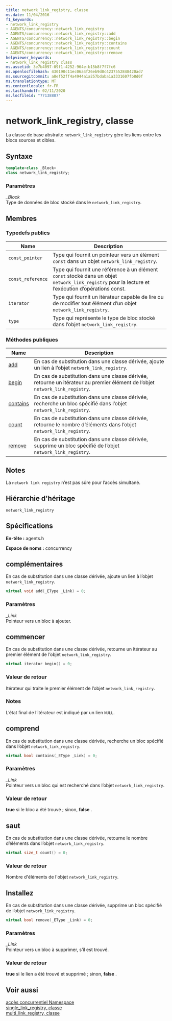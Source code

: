 ```yaml
---
title: network_link_registry, classe
ms.date: 11/04/2016
f1_keywords:
- network_link_registry
- AGENTS/concurrency::network_link_registry
- AGENTS/concurrency::network_link_registry::add
- AGENTS/concurrency::network_link_registry::begin
- AGENTS/concurrency::network_link_registry::contains
- AGENTS/concurrency::network_link_registry::count
- AGENTS/concurrency::network_link_registry::remove
helpviewer_keywords:
- network_link_registry class
ms.assetid: 3e7b4097-09f1-4252-964e-b15b8f7f7fc6
ms.openlocfilehash: 430190c11ec06a4f26eb9d8c4237552848420ad7
ms.sourcegitcommit: a8ef52ff4a4944a1a257bdaba1a3331607fb8d0f
ms.translationtype: MT
ms.contentlocale: fr-FR
ms.lasthandoff: 02/11/2020
ms.locfileid: "77138887"
---
```

# <a name="network_link_registry-class"></a>network_link_registry, classe

La classe de base abstraite `network_link_registry` gère les liens entre les blocs sources et cibles.

## <a name="syntax"></a>Syntaxe

```cpp
template<class _Block>
class network_link_registry;
```

### <a name="parameters"></a>Paramètres

*_Block*<br/>
Type de données de bloc stocké dans le `network_link_registry`.

## <a name="members"></a>Membres

### <a name="public-typedefs"></a>Typedefs publics

|Name|Description|
|----------|-----------------|
|`const_pointer`|Type qui fournit un pointeur vers un élément `const` dans un objet `network_link_registry`.|
|`const_reference`|Type qui fournit une référence à un élément `const` stocké dans un objet `network_link_registry` pour la lecture et l’exécution d’opérations const.|
|`iterator`|Type qui fournit un itérateur capable de lire ou de modifier tout élément d’un objet `network_link_registry`.|
|`type`|Type qui représente le type de bloc stocké dans l’objet `network_link_registry`.|

### <a name="public-methods"></a>M&#233;thodes publiques

|Name|Description|
|----------|-----------------|
|[add](#add)|En cas de substitution dans une classe dérivée, ajoute un lien à l’objet `network_link_registry`.|
|[begin](#begin)|En cas de substitution dans une classe dérivée, retourne un itérateur au premier élément de l’objet `network_link_registry`.|
|[contains](#contains)|En cas de substitution dans une classe dérivée, recherche un bloc spécifié dans l’objet `network_link_registry`.|
|[count](#count)|En cas de substitution dans une classe dérivée, retourne le nombre d’éléments dans l’objet `network_link_registry`.|
|[remove](#remove)|En cas de substitution dans une classe dérivée, supprime un bloc spécifié de l’objet `network_link_registry`.|

## <a name="remarks"></a>Notes

La `network link registry` n’est pas sûre pour l’accès simultané.

## <a name="inheritance-hierarchy"></a>Hiérarchie d'héritage

`network_link_registry`

## <a name="requirements"></a>Spécifications

**En-tête :** agents.h

**Espace de noms :** concurrency

## <a name="add"></a>complémentaires

En cas de substitution dans une classe dérivée, ajoute un lien à l’objet `network_link_registry`.

```cpp
virtual void add(_EType _Link) = 0;
```

### <a name="parameters"></a>Paramètres

*_Link*<br/>
Pointeur vers un bloc à ajouter.

## <a name="begin"></a>commencer

En cas de substitution dans une classe dérivée, retourne un itérateur au premier élément de l’objet `network_link_registry`.

```cpp
virtual iterator begin() = 0;
```

### <a name="return-value"></a>Valeur de retour

Itérateur qui traite le premier élément de l’objet `network_link_registry`.

### <a name="remarks"></a>Notes

L’état final de l’itérateur est indiqué par un lien `NULL`.

## <a name="contains"></a>comprend

En cas de substitution dans une classe dérivée, recherche un bloc spécifié dans l’objet `network_link_registry`.

```cpp
virtual bool contains(_EType _Link) = 0;
```

### <a name="parameters"></a>Paramètres

*_Link*<br/>
Pointeur vers un bloc qui est recherché dans l’objet `network_link_registry`.

### <a name="return-value"></a>Valeur de retour

**true** si le bloc a été trouvé ; sinon, **false** .

## <a name="count"></a>saut

En cas de substitution dans une classe dérivée, retourne le nombre d’éléments dans l’objet `network_link_registry`.

```cpp
virtual size_t count() = 0;
```

### <a name="return-value"></a>Valeur de retour

Nombre d'éléments de l'objet `network_link_registry`.

## <a name="remove"></a>Installez

En cas de substitution dans une classe dérivée, supprime un bloc spécifié de l’objet `network_link_registry`.

```cpp
virtual bool remove(_EType _Link) = 0;
```

### <a name="parameters"></a>Paramètres

*_Link*<br/>
Pointeur vers un bloc à supprimer, s’il est trouvé.

### <a name="return-value"></a>Valeur de retour

**true** si le lien a été trouvé et supprimé ; sinon, **false** .

## <a name="see-also"></a>Voir aussi

[accès concurrentiel Namespace](concurrency-namespace.md)<br/>
[single_link_registry, classe](single-link-registry-class.md)<br/>
[multi_link_registry, classe](multi-link-registry-class.md)
